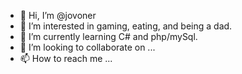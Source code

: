 - 👋 Hi, I’m @jovoner
- 👀 I’m interested in gaming, eating, and being a dad.
- 🌱 I’m currently learning C# and php/mySql.
- 💞️ I’m looking to collaborate on ...
- 📫 How to reach me ...

<!---
jovoner/jovoner is a ✨ special ✨ repository because its `README.md` (this file) appears on your GitHub profile.
You can click the Preview link to take a look at your changes.
--->
